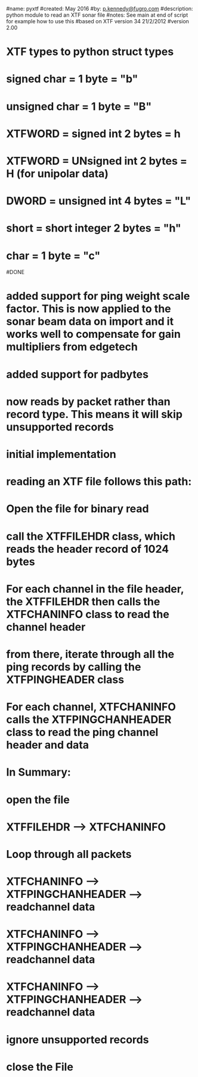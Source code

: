 #name:          pyxtf
#created:       May 2016
#by:            p.kennedy@fugro.com
#description:   python module to read an XTF sonar file
#notes:         See main at end of script for example how to use this
#based on XTF version 34 21/2/2012
#version 2.00

# XTF types to python struct types
# signed char = 1 byte = "b"
# unsigned char = 1 byte = "B"
# XTFWORD = signed int 2 bytes = h
# XTFWORD = UNsigned int 2 bytes = H (for unipolar data)
# DWORD = unsigned int 4 bytes = "L"
# short = short integer 2 bytes = "h"
# char = 1 byte = "c"

#DONE
# added support for ping weight scale factor.  This is now applied to the sonar beam data on import and it works well to compensate for gain multipliers from edgetech 
# added support for padbytes
# now reads by packet rather than record type.  This means it will skip unsupported records 
# initial implementation
# reading an XTF file follows this path:
# Open the file for binary read
# call the XTFFILEHDR class, which reads the header record of 1024 bytes
# For each channel in the file header, the XTFFILEHDR then calls the XTFCHANINFO class to read the channel header
# from there, iterate through all the ping records by calling the XTFPINGHEADER class
# For each channel, XTFCHANINFO calls the XTFPINGCHANHEADER class to read the ping channel header and data
# In Summary:
# open the file
# XTFFILEHDR --> XTFCHANINFO 
# Loop through all packets
#       XTFCHANINFO --> XTFPINGCHANHEADER --> readchannel data
#       XTFCHANINFO --> XTFPINGCHANHEADER --> readchannel data
#       XTFCHANINFO --> XTFPINGCHANHEADER --> readchannel data
#       ignore unsupported records
# close the File
# 
